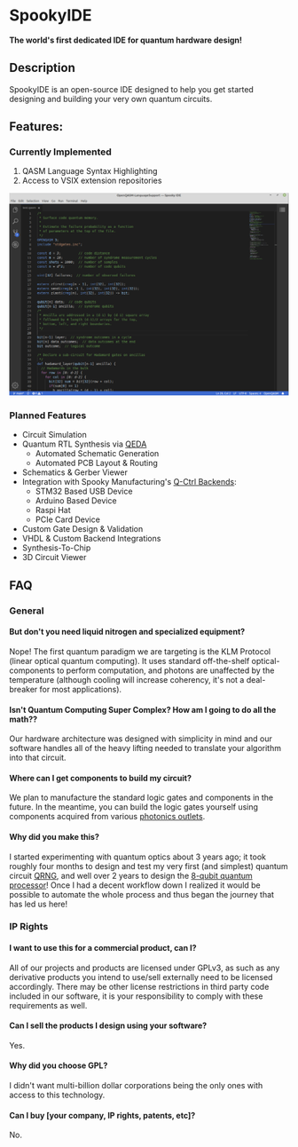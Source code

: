 # SpookyIDE
**The world's first dedicated IDE for quantum hardware design!**

## Description

SpookyIDE is an open-source IDE designed to help you get started designing and building your very own quantum circuits.

## Features:

### Currently Implemented

1. QASM Language Syntax Highlighting
2. Access to VSIX extension repositories

![](./imgs/ide.png)

### Planned Features

* Circuit Simulation
* Quantum RTL Synthesis via [QEDA](https://github.com/Spooky-Manufacturing/QEDA)
  - Automated Schematic Generation
  - Automated PCB Layout & Routing
* Schematics & Gerber Viewer
* Integration with Spooky Manufacturing's [Q-Ctrl Backends](https://github.com/Spooky-Manufacturing/QCtrl):
  - STM32 Based USB Device
  - Arduino Based Device
  - Raspi Hat
  - PCIe Card Device
* Custom Gate Design & Validation
* VHDL & Custom Backend Integrations
* Synthesis-To-Chip
* 3D Circuit Viewer

## FAQ

### General

#### But don't you need liquid nitrogen and specialized equipment?

Nope! The first quantum paradigm we are targeting is the KLM Protocol (linear optical quantum computing). It uses standard off-the-shelf optical-components to perform computation, and photons are unaffected by the temperature (although cooling will increase coherency, it's not a deal-breaker for most applications).

#### Isn't Quantum Computing Super Complex? How am I going to do all the math??

Our hardware architecture was designed with simplicity in mind and our software handles all of the heavy lifting needed to translate your algorithm into that circuit.

#### Where can I get components to build my circuit?

We plan to manufacture the standard logic gates and components in the future. In the meantime, you can build the logic gates yourself using components acquired from various [photonics outlets](https://www.rp-photonics.com/bg/buy_beam_splitters.html).

#### Why did you make this?

I started experimenting with quantum optics about 3 years ago; it took roughly four months to design and test my very first (and simplest) quantum circuit [QRNG](https://github.com/Spooky-Manufacturing/QRNG), and well over 2 years to design the [8-qubit quantum processor](https://github.com/Spooky-Manufacturing/8)! Once I had a decent workflow down I realized it would be possible to automate the whole process and thus began the journey that has led us here!

### IP Rights

#### I want to use this for a commercial product, can I?

All of our projects and products are licensed under GPLv3, as such as any derivative products you intend to use/sell externally need to be licensed accordingly. There may be other license restrictions in third party code included in our software, it is your responsibility to comply with these requirements as well.

#### Can I sell the products I design using your software?

Yes.

#### Why did you choose GPL?

I didn't want multi-billion dollar corporations being the only ones with access to this technology.

#### Can I buy [your company, IP rights, patents, etc]?

No.

#### 